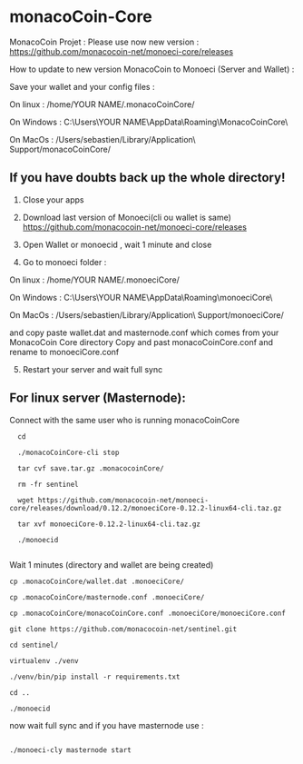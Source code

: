 # monacoCoin-Core

MonacoCoin Projet : Please use now new version : https://github.com/monacocoin-net/monoeci-core/releases

How to update to new version MonacoCoin to Monoeci (Server and Wallet) : 

Save your wallet and your config files : 

On linux : /home/YOUR NAME/.monacoCoinCore/

On Windows : C:\Users\YOUR NAME\AppData\Roaming\MonacoCoinCore\

On MacOs : /Users/sebastien/Library/Application\ Support/monacoCoinCore/

If you have doubts back up the whole directory!
----------------------

1. Close your apps

2. Download last version of Monoeci(cli ou wallet is same) https://github.com/monacocoin-net/monoeci-core/releases

3. Open Wallet or monoecid , wait 1 minute and close

4. Go to monoeci folder :

On linux : /home/YOUR NAME/.monoeciCore/

On Windows : C:\Users\YOUR NAME\AppData\Roaming\monoeciCore\

On MacOs : /Users/sebastien/Library/Application\ Support/monoeciCore/

and copy paste wallet.dat and masternode.conf which comes from your MonacoCoin Core directory
Copy and past monacoCoinCore.conf and rename to monoeciCore.conf

5. Restart your server and wait full sync

For linux server (Masternode): 
----------------------

Connect with the same user who is running monacoCoinCore

```
  cd
  
  ./monacoCoinCore-cli stop
  
  tar cvf save.tar.gz .monacocoinCore/
  
  rm -fr sentinel
  
  wget https://github.com/monacocoin-net/monoeci-core/releases/download/0.12.2/monoeciCore-0.12.2-linux64-cli.taz.gz
  
  tar xvf monoeciCore-0.12.2-linux64-cli.taz.gz
  
  ./monoecid
  
```
Wait 1 minutes (directory and wallet are being created)

```
cp .monacoCoinCore/wallet.dat .monoeciCore/

cp .monacoCoinCore/masternode.conf .monoeciCore/

cp .monacoCoinCore/monacoCoinCore.conf .monoeciCore/monoeciCore.conf

git clone https://github.com/monacocoin-net/sentinel.git 

cd sentinel/

virtualenv ./venv

./venv/bin/pip install -r requirements.txt

cd ..

./monoecid

```

now wait full sync and if you have masternode use : 

```

./monoeci-cly masternode start

```





  



  







